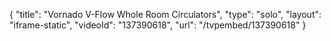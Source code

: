 {
    "title": "Vornado V-Flow Whole Room Circulators",
    "type": "solo",
    "layout": "iframe-static",
    "videoId": "137390618",
    "url": "\/tvpembed\/137390618"
}